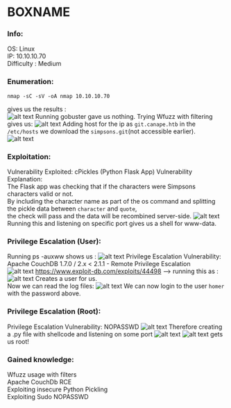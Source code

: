 # BOXNAME
### Info:
OS: Linux<br>
IP: 10.10.10.70<br>
Difficulty : Medium <br>
### Enumeration:
```
nmap -sC -sV -oA nmap 10.10.10.70
``` 
gives us the results : <br>
![alt text](https://i.imgur.com/FQ4FNHv.png)
Running gobuster gave us nothing.
Trying Wfuzz with filtering gives us:
![alt text](https://i.imgur.com/Ikd6Ssg.png)
Adding host for the ip as `git.canape.htb` in the `/etc/hosts` we download the `simpsons.git`(not accessible earlier). <br>
![alt text](https://i.imgur.com/3aDu4g7.png)
<br>
### Exploitation:
Vulnerability Exploited: cPickles (Python Flask App)
Vulnerability Explanation:<br> The Flask app was checking that if the characters were Simpsons characters valid or not. <br>
By including the character name as part of the os command and splitting the pickle data between `character` and `quote`, 
<br> the check will pass and the data will be recombined server-side.
![alt text](https://i.imgur.com/h4Wp8k2.png)
Running this and listening on specific port gives us a shell for www-data.

### Privilege Escalation (User):
Running ps -auxww shows us :
![alt text](https://i.imgur.com/g8yuByq.png)
Privilege Escalation Vulnerability: Apache CouchDB 1.7.0 / 2.x < 2.1.1 - Remote Privilege Escalation<br>
![alt text](https://i.imgur.com/CUzvLJH.png)
https://www.exploit-db.com/exploits/44498 --> running this as :
![alt text](https://i.imgur.com/FeWvzBw.png)
Creates a user for us. <br>
Now we can read the log files:
![alt text](https://i.imgur.com/T8GMybN.png)
We can now login to the user `homer` with the password above.
<br>
### Privilege Escalation (Root):
Privilege Escalation Vulnerability: NOPASSWD
![alt text](https://i.imgur.com/7FhbN7x.png)
Therefore creating a .py file with shellcode and listening on some port
![alt text](https://i.imgur.com/q3nJqln.png)
![alt text](https://i.imgur.com/7heEVBs.png)
gets us root!
### Gained knowledge:
Wfuzz usage with filters <br>
Apache CouchDb RCE <br>
Exploiting insecure Python Pickling <br>
Exploiting Sudo NOPASSWD <br>
